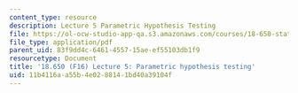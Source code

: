 ```yaml
---
content_type: resource
description: Lecture 5 Parametric Hypothesis Testing
file: https://ol-ocw-studio-app-qa.s3.amazonaws.com/courses/18-650-statistics-for-applications-fall-2016/11b4116aa55b4e0288141bd40a39104f_MIT18_650F16_Parametric_HT.pdf
file_type: application/pdf
parent_uid: 83f9dd4c-6461-4557-15ae-ef55103db1f9
resourcetype: Document
title: '18.650 (F16) Lecture 5: Parametric hypothesis testing'
uid: 11b4116a-a55b-4e02-8814-1bd40a39104f
---
```

